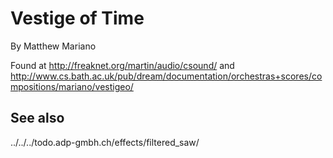 # Vestige of Time

By Matthew Mariano

Found at http://freaknet.org/martin/audio/csound/ and http://www.cs.bath.ac.uk/pub/dream/documentation/orchestras+scores/compositions/mariano/vestigeo/

## See also

../../../todo.adp-gmbh.ch/effects/filtered_saw/
